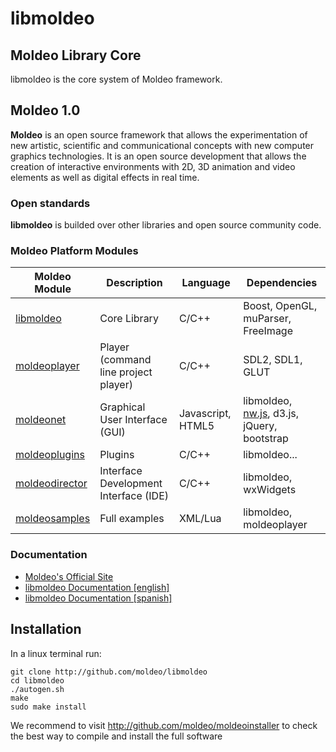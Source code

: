 # libmoldeo
## Moldeo Library Core

libmoldeo is the core system of Moldeo framework.

## Moldeo 1.0

**Moldeo** is an open source framework that allows the experimentation of new
artistic, scientific and communicational concepts with new computer graphics
technologies. It is an open source development that allows the creation of
interactive environments with 2D, 3D animation and video elements as well as
digital effects in real time.

### Open standards

**libmoldeo** is builded over other libraries and open source community code.

### Moldeo Platform Modules

Moldeo Module | Description | Language | Dependencies
------------- | ----------- | -------- | ---------
[libmoldeo](http://github.com/moldeo/libmoldeo) | Core Library | C/C++ | Boost, OpenGL, muParser, FreeImage
[moldeoplayer](http://github.com/moldeo/moldeoplayer) | Player (command line project player) | C/C++ | SDL2, SDL1, GLUT
[moldeonet](http://github.com/moldeo/moldeonet) | Graphical User Interface (GUI) | Javascript, HTML5 | libmoldeo, [nw.js](https://github.com/nwjs/nw.js/), d3.js, jQuery, bootstrap
[moldeoplugins](http://github.com/moldeo/moldeoplugins) | Plugins | C/C++ | libmoldeo...
[moldeodirector](http://github.com/moldeo/moldeodirector) | Interface Development Interface (IDE) | C/C++ | libmoldeo, wxWidgets
[moldeosamples](http://github.com/moldeo/moldeosamples) | Full examples | XML/Lua | libmoldeo, moldeoplayer

### Documentation

* [Moldeo's Official Site](http://www.moldeo.org)
* [libmoldeo Documentation [english]](http://www.moldeo.org/documentation/libmoldeo/doc/en/html/index.html)
* [libmoldeo Documentation [spanish]](http://www.moldeo.org/documentation/libmoldeo/doc/es/html/index.html)


## Installation

In a linux terminal run:

    git clone http://github.com/moldeo/libmoldeo
    cd libmoldeo
    ./autogen.sh
    make
    sudo make install


We recommend to visit http://github.com/moldeo/moldeoinstaller to check the best way to compile and install the full software


